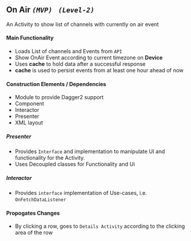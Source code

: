 ## On Air _`(MVP) ` `(Level-2) `_ ##

An Activity to show list of channels with currently on air event


#### Main Functionality ####

- Loads List of channels and Events from `API`
- Show OnAir Event according to current timezone on **Device**
- Uses **cache** to hold data after a successful response
- **cache** is used to persist events from at least one hour ahead of now

#### Construction Elements / Dependencies ####

- Module to provide Dagger2 support
- Component
- Interactor
- Presenter
- XML layout

##### Presenter #####

- Provides `Interface` and implementation to manipulate UI and functionality for the Activity.
- Uses Decoupled classes for Functionality and Ui

##### Interactor #####

- Provides `interface` implementation of Use-cases, i.e. `OnFetchDataListener`


#### Propogates Changes ####

- By clicking a row, goes to `Details Activity` according to the clicking area of the row 

